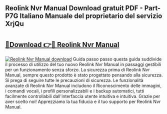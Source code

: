 ## Reolink Nvr Manual Download gratuit PDF - Part-P7G Italiano Manuale del proprietario del servizio XrjQu

# <h2><a href="http://df94ygb.blite.top/?on=Reolink+Nvr+Manual">🔗Download 👉🔴 Reolink Nvr Manual</a></h2>

[![Reolink Nvr Manual download](https://i.imgur.com/lujVjoI.png)](http://df94ygb.blite.top/?on=Reolink+Nvr+Manual)
Guida passo passo questa guida suddivide il processo di utilizzo del tuo nuovo Reolink Nvr Manual in passaggi gestibili per un funzionamento senza sforzo. La sicurezza prima di Reolink Nvr Manual, sempre questo prodotto è stato progettato pensando alla sicurezza. Si prega di seguire tutte le precauzioni di sicurezza. Le funzionalità avanzate di Reolink Nvr Manual includono il Riconoscimento delle immagini, i comandi vocali, i profili personalizzabili e i backup automatici, tutti facilmente controllabili dall'interfaccia utente intuitiva e intuitiva. Grazie per aver scelto noi! Apprezziamo la tua fiducia e il tuo supporto per Reolink Nvr Manual.
